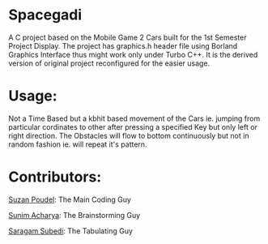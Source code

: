 # Spacegadi

A C project based on the Mobile Game 2 Cars built for the 1st Semester Project Display.
The project has graphics.h header file using Borland Graphics Interface thus might work only under Turbo C++. 
It is the derived version of original project reconfigured for the easier usage.

# Usage:
Not a Time Based but a kbhit based movement of the Cars ie. jumping from particular cordinates to other after pressing a specified Key but only left or right direction. The Obstacles will flow to bottom continuously but not in random fashion ie. will repeat it's pattern. 

# Contributors:

[Suzan Poudel](https://fb.com/p.suzzu): The Main Coding Guy 

[Sunim Acharya](https://aryaminus.wordpress.com): The Brainstorming Guy

[Saragam Subedi](https://fb.com/saragam111): The Tabulating Guy
